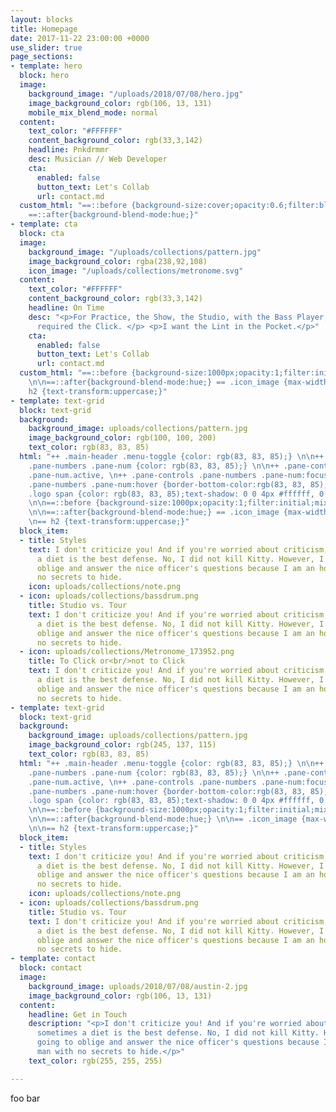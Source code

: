 ```yaml
---
layout: blocks
title: Homepage
date: 2017-11-22 23:00:00 +0000
use_slider: true
page_sections:
- template: hero
  block: hero
  image:
    background_image: "/uploads/2018/07/08/hero.jpg"
    image_background_color: rgb(106, 13, 131)
    mobile_mix_blend_mode: normal
  content:
    text_color: "#FFFFFF"
    content_background_color: rgb(33,3,142)
    headline: Pnkdrmmr
    desc: Musician // Web Developer
    cta:
      enabled: false
      button_text: Let's Collab
      url: contact.md
  custom_html: "==::before {background-size:cover;opacity:0.6;filter:blur(3px);mix-blend-mode:multiply;}
    ==::after{background-blend-mode:hue;}"
- template: cta
  block: cta
  image:
    background_image: "/uploads/collections/pattern.jpg"
    image_background_color: rgba(238,92,108)
    icon_image: "/uploads/collections/metronome.svg"
  content:
    text_color: "#FFFFFF"
    content_background_color: rgb(33,3,142)
    headline: On Time
    desc: "<p>For Practice, the Show, the Studio, with the Bass Player, <br/>and if
      required the Click. </p> <p>I want the Lint in the Pocket.</p>"
    cta:
      enabled: false
      button_text: Let's Collab
      url: contact.md
  custom_html: "==::before {background-size:1000px;opacity:1;filter:initial;mix-blend-mode:multiply;background-repeat:repeat;}
    \n\n==::after{background-blend-mode:hue;} == .icon_image {max-width:300px;} \n==
    h2 {text-transform:uppercase;}"
- template: text-grid
  block: text-grid
  background:
    background_image: uploads/collections/pattern.jpg
    image_background_color: rgb(100, 100, 200)
    text_color: rgb(83, 83, 85)
  html: "++ .main-header .menu-toggle {color: rgb(83, 83, 85);} \n\n++ .pane-controls
    .pane-numbers .pane-num {color: rgb(83, 83, 85);} \n\n++ .pane-controls .pane-numbers
    .pane-num.active, \n++ .pane-controls .pane-numbers .pane-num:focus, \n++ .pane-controls
    .pane-numbers .pane-num:hover {border-bottom-color:rgb(83, 83, 85);}  \n\n++ .main-header
    .logo span {color: rgb(83, 83, 85);text-shadow: 0 0 4px #ffffff, 0 0 10px #000;}
    \n\n==::before {background-size:1000px;opacity:1;filter:initial;mix-blend-mode:overlay;background-repeat:repeat;}
    \n\n==::after{background-blend-mode:hue;} == .icon_image {max-width:300px;}\n
    \n== h2 {text-transform:uppercase;}"
  block_item:
  - title: Styles
    text: I don't criticize you! And if you're worried about criticism, sometimes
      a diet is the best defense. No, I did not kill Kitty. However, I am going to
      oblige and answer the nice officer's questions because I am an honest man with
      no secrets to hide.
    icon: uploads/collections/note.png
  - icon: uploads/collections/bassdrum.png
    title: Studio vs. Tour
    text: I don't criticize you! And if you're worried about criticism, sometimes
      a diet is the best defense. No, I did not kill Kitty. However, I am going to
      oblige and answer the nice officer's questions because I am an honest man with
      no secrets to hide.
  - icon: uploads/collections/Metronome_173952.png
    title: To Click or<br/>not to Click
    text: I don't criticize you! And if you're worried about criticism, sometimes
      a diet is the best defense. No, I did not kill Kitty. However, I am going to
      oblige and answer the nice officer's questions because I am an honest man with
      no secrets to hide.
- template: text-grid
  block: text-grid
  background:
    background_image: uploads/collections/pattern.jpg
    image_background_color: rgb(245, 137, 115)
    text_color: rgb(83, 83, 85)
  html: "++ .main-header .menu-toggle {color: rgb(83, 83, 85);} \n\n++ .pane-controls
    .pane-numbers .pane-num {color: rgb(83, 83, 85);} \n\n++ .pane-controls .pane-numbers
    .pane-num.active, \n++ .pane-controls .pane-numbers .pane-num:focus, \n++ .pane-controls
    .pane-numbers .pane-num:hover {border-bottom-color:rgb(83, 83, 85);}  \n\n++ .main-header
    .logo span {color: rgb(83, 83, 85);text-shadow: 0 0 4px #ffffff, 0 0 10px #000;}
    \n\n==::before {background-size:1000px;opacity:1;filter:initial;mix-blend-mode:overlay;background-repeat:repeat;}
    \n\n==::after{background-blend-mode:hue;} \n\n== .icon_image {max-width:300px;}
    \n\n== h2 {text-transform:uppercase;}"
  block_item:
  - title: Styles
    text: I don't criticize you! And if you're worried about criticism, sometimes
      a diet is the best defense. No, I did not kill Kitty. However, I am going to
      oblige and answer the nice officer's questions because I am an honest man with
      no secrets to hide.
    icon: uploads/collections/note.png
  - icon: uploads/collections/bassdrum.png
    title: Studio vs. Tour
    text: I don't criticize you! And if you're worried about criticism, sometimes
      a diet is the best defense. No, I did not kill Kitty. However, I am going to
      oblige and answer the nice officer's questions because I am an honest man with
      no secrets to hide.
- template: contact
  block: contact
  image:
    background_image: uploads/2018/07/08/austin-2.jpg
    image_background_color: rgb(106, 13, 131)
  content:
    headline: Get in Touch
    description: "<p>I don't criticize you! And if you're worried about criticism,
      sometimes a diet is the best defense. No, I did not kill Kitty. However, I am
      going to oblige and answer the nice officer's questions because I am an honest
      man with no secrets to hide.</p>"
    text_color: rgb(255, 255, 255)

---
```

foo bar